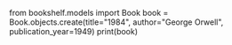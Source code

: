 from bookshelf.models import Book
book = Book.objects.create(title="1984", author="George Orwell", publication_year=1949)
print(book)

